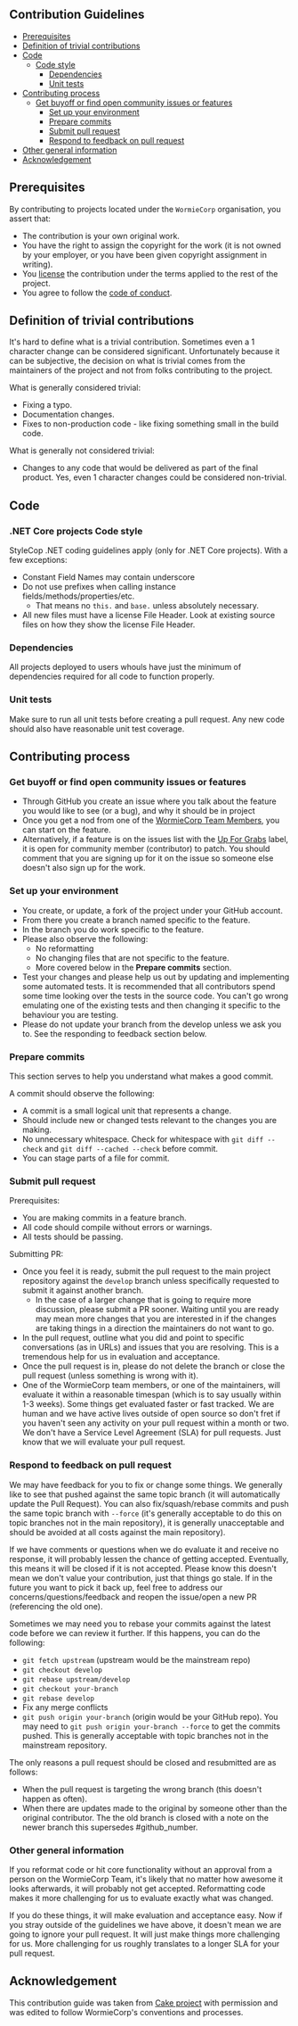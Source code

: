## Contribution Guidelines

* [Prerequisites](#prerequisites)
* [Definition of trivial contributions](#definition-of-trivial-contributions)
* [Code](#code)
  * [Code style](#code-style)
	* [Dependencies](#dependencies)
	* [Unit tests](#unit-tests)
* [Contributing process](#contributing-process)
  * [Get buyoff or find open community issues or features](#get-buyoff-or-find-open-community-issues-or-features)
	* [Set up your environment](#set-up-your-environment)
	* [Prepare commits](#prepare-commits)
	* [Submit pull request](#submit-pull-request)
	* [Respond to feedback on pull request](#respond-to-feedback-on-pull-request)
* [Other general information](#other-general-information)
* [Acknowledgement](#acknowledgement)

## Prerequisites

By contributing to projects located under the `WormieCorp` organisation, you assert that:

* The contribution is your own original work.
* You have the right to assign the copyright for the work (it is not owned by your employer, or
  you have been given copyright assignment in writing).
* You [license](../develop/LICENSE) the contribution under the terms applied to the rest of the project.
* You agree to follow the [code of conduct](https://github.com/WormieCorp/.github/blob/master/CODE_OF_CONDUCT.md).

## Definition of trivial contributions
It's hard to define what is a trivial contribution. Sometimes even a 1 character change can be considered significant.
Unfortunately because it can be subjective, the decision on what is trivial comes from the maintainers of the project
and not from folks contributing to the project.

What is generally considered trivial:
* Fixing a typo.
* Documentation changes.
* Fixes to non-production code - like fixing something small in the build code.

What is generally not considered trivial:
* Changes to any code that would be delivered as part of the final product.
  Yes, even 1 character changes could be considered non-trivial.

## Code
### .NET Core projects Code style
StyleCop .NET coding guidelines apply (only for .NET Core projects).
With a few exceptions:
* Constant Field Names may contain underscore
* Do not use prefixes when calling instance fields/methods/properties/etc.
  * That means no `this.` and `base.` unless absolutely necessary.
* All new files must have a license File Header. Look at existing source files on how they show the license File Header.

### Dependencies
All projects deployed to users whouls have just the minimum of dependencies required for all code to function properly.

### Unit tests
Make sure to run all unit tests before creating a pull request.
Any new code should also have reasonable unit test coverage.

## Contributing process
### Get buyoff or find open community issues or features
* Through GitHub you create an issue where you talk about the feature you would like to see (or a bug), and why it should be in
  project
* Once you get a nod from one of the [WormieCorp Team Members](https://github.com/WormieCorp?tab=members), you can start on the feature.
* Alternatively, if a feature is on the issues list with the
  [Up For Grabs](../../labels/up-for-grabs) label,
	it is open for community member (contributor) to patch. You should comment that you are signing up for it on
	the issue so someone else doesn't also sign up for the work.

### Set up your environment
* You create, or update, a fork of the project under your GitHub account.
* From there you create a branch named specific to the feature.
* In the branch you do work specific to the feature.
* Please also observe the following:
  * No reformatting
  * No changing files that are not specific to the feature.
  * More covered below in the **Prepare commits** section.
* Test your changes and please help us out by updating and implementing some automated tests.
  It is recommended that all contributors spend some time looking over the tests in the source code.
	You can't go wrong emulating one of the existing tests and then changing it specific to the behaviour you are testing.
* Please do not update your branch from the develop unless we ask you to. See the responding to feedback section below.

### Prepare commits
This section serves to help you understand what makes a good commit.

A commit should observe the following:
* A commit is a small logical unit that represents a change.
* Should include new or changed tests relevant to the changes you are making.
* No unnecessary whitespace. Check for whitespace with `git diff --check` and `git diff --cached --check` before commit.
* You can stage parts of a file for commit.

### Submit pull request
Prerequisites:
* You are making commits in a feature branch.
* All code should compile without errors or warnings.
* All tests should be passing.

Submitting PR:
* Once you feel it is ready, submit the pull request to the main project repository against the `develop` branch
  unless specifically requested to submit it against another branch.
	* In the case of a larger change that is going to require more discussion,
	  please submit a PR sooner. Waiting until you are ready may mean more changes that you are
		interested in if the changes are taking things in a direction the maintainers do not want to go.
* In the pull request, outline what you did and point to specific conversations (as in URLs)
  and issues that you are resolving. This is a tremendous help for us in evaluation and acceptance.
* Once the pull request is in, please do not delete the branch or close the pull request
  (unless something is wrong with it).
* One of the WormieCorp team members, or one of the maintainers, will evaluate it within a
	reasonable timespan (which is to say usually within 1-3 weeks). Some things get evaluated
	faster or fast tracked. We are human and we have active lives outside of open source so don't
	fret if you haven't seen any activity on your pull request within a month or two.
	We don't have a Service Level Agreement (SLA) for pull requests.
	Just know that we will evaluate your pull request.

### Respond to feedback on pull request
We may have feedback for you to fix or change some things. We generally like to see that pushed against
the same topic branch (it will automatically update the Pull Request). You can also fix/squash/rebase
commits and push the same topic branch with `--force` (it's generally acceptable to do this on topic
branches not in the main repository), it is generally unacceptable and should be avoided at all costs
against the main repository).

If we have comments or questions when we do evaluate it and receive no response, it will probably
lessen the chance of getting accepted. Eventually, this means it will be closed if it is not accepted.
Please know this doesn't mean we don't value your contribution, just that things go stale. If in the
future you want to pick it back up, feel free to address our concerns/questions/feedback and reopen
the issue/open a new PR (referencing the old one).

Sometimes we may need you to rebase your commits against the latest code before we can review it further.
If this happens, you can do the following:

* `git fetch upstream` (upstream would be the mainstream repo)
* `git checkout develop`
* `git rebase upstream/develop`
* `git checkout your-branch`
* `git rebase develop`
* Fix any merge conflicts
* `git push origin your-branch` (origin would be your GitHub repo).
  You may need to `git push origin your-branch --force` to get the commits pushed.
	This is generally acceptable with topic branches not in the mainstream repository.

The only reasons a pull request should be closed and resubmitted are as follows:
* When the pull request is targeting the wrong branch (this doesn't happen as often).
* When there are updates made to the original by someone other than the original contributor.
  The the old branch is closed with a note on the newer branch this supersedes #github_number.

### Other general information
If you reformat code or hit core functionality without an approval from a person on the WormieCorp Team,
it's likely that no matter how awesome it looks afterwards, it will probably not get accepted.
Reformatting code makes it more challenging for us to evaluate exactly what was changed.

If you do these things, it will make evaluation and acceptance easy.
Now if you stray outside of the guidelines we have above, it doesn't mean we are going to ignore
your pull request. It will just make things more challenging for us.
More challenging for us roughly translates to a longer SLA for your pull request.

## Acknowledgement

This contribution guide was taken from [Cake project](http://cakebuild.net/)
with permission and was edited to follow WormieCorp's conventions and processes.
